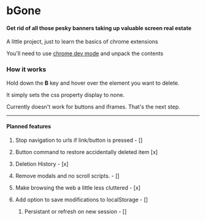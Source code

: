 # bGone

#### Get rid of all those pesky banners taking up valuable screen real estate

A little project, just to learn the basics of chrome extensions

You'll need to use [chrome dev mode](https://developer.chrome.com/extensions/getstarted) and unpack the contents

### How it works

Hold down the **B** key and hover over the element you want to delete.

It simply sets the css property display to none.

Currently doesn't work for buttons and iframes. That's the next step.

---

#### Planned features

1. Stop navigation to urls if link/button is pressed - [] 

2. Button command to restore accidentally deleted item [x]

3. Deletion History - [x]

4. Remove modals and no scroll scripts. - []

5. Make browsing the web a little less cluttered - [x]

6. Add option to save modifications to localStorage - []
   1. Persistant or refresh on new session - []
